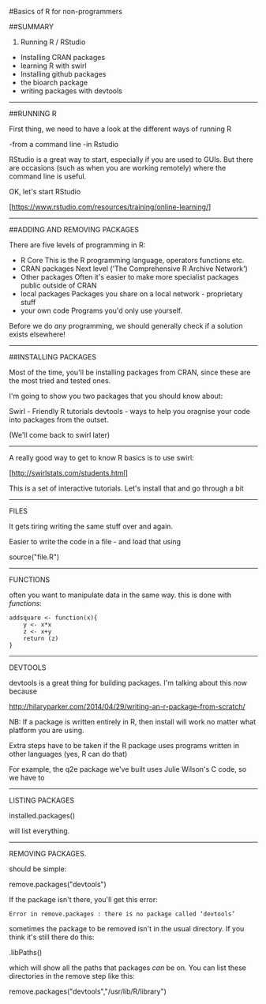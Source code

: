 
#Basics of R for non-programmers

##SUMMARY

1. Running R / RStudio
- Installing CRAN packages
- learning R with swirl
- Installing github packages
- the bioarch package
- writing packages with devtools



------
##RUNNING R


First thing, we need to have a look at the different ways of running R

-from a command line
-in Rstudio

RStudio is a great way to start, especially if you are used to GUIs. But there are occasions (such as when you are working remotely) where the command line is useful. 

OK, let's start RStudio

[https://www.rstudio.com/resources/training/online-learning/]

------
##ADDING AND REMOVING PACKAGES

There are five levels of programming in R:

- R Core			This is the R programming language, operators functions etc. 
- CRAN packages		Next level ('The Comprehensive R Archive Network')
- Other packages	Often it's easier to make more specialist packages public outside of CRAN
- local packages	Packages you share on a local network - proprietary stuff
- your own code		Programs you'd only use yourself. 

Before we do _any_ programming, we should generally check if a solution exists elsewhere!



-----
##INSTALLING PACKAGES

Most of the time, you'll be installing packages from CRAN, since these are the most tried and tested ones. 

I'm going to show you two packages that you should know about:

Swirl - Friendly R tutorials
devtools - ways to help you oragnise your code into packages from the outset. 

(We'll come back to swirl later)


------
A really good way to get to know R basics is to use swirl:

[http://swirlstats.com/students.html]

This is a set of interactive tutorials. Let's install that and go through a bit






------
FILES

It gets tiring writing the same stuff over and again. 

Easier to write the code in a file - and load that using

source("file.R")



------
FUNCTIONS

often you want to manipulate data in the same way. this is done with *functions*:

```
addsquare <- function(x){
	y <- x*x
	z <- x+y
	return (z)
}
```

------
DEVTOOLS

devtools is a great thing for building packages. I'm talking about this now because 

http://hilaryparker.com/2014/04/29/writing-an-r-package-from-scratch/

NB: If a package is written entirely in R, then install will work no matter what platform you are using. 

Extra steps have to be taken if the R package uses programs written in other languages (yes, R can do that)

For example, the q2e package we've built uses Julie Wilson's C code, so we have to 

------
LISTING PACKAGES

installed.packages() 

will list everything.

------
REMOVING PACKAGES.

should be simple:

remove.packages("devtools")

If the package isn't there, you'll get this error:

	Error in remove.packages : there is no package called ‘devtools’

sometimes the package to be removed isn't in the usual directory. If you think it's still there do this:

.libPaths()

which will show all the paths that packages *can* be on. You can list these directories in the remove step like this:

remove.packages("devtools","/usr/lib/R/library")




